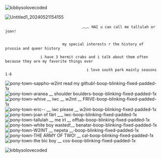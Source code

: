 ![kibbysolovecoded](https://github.com/yaoipaddles/yaoipaddles/assets/169467251/8e83ed01-e4b1-4488-8fe7-1ba37710412b)

![Untitled1_20240521154155](https://github.com/yaoipaddles/yaoipaddles/assets/169467251/4738e9db-8e94-4c0f-80f1-42fb82fcc928)


                                       ︵︵ HAI u can call me tallulah or joan! 


                              my special interests r the history of prussia and queer history 

                    i have 3 hermit crabs and i talk about them often because they are my favorite things ever

                                         i love south park mainly seasons 1-6



![pony-town-sappho-_w2int_ read my github!-boop-blinking-fixed-padded-1x](https://github.com/yaoipaddles/yaoipaddles/assets/169467251/f58e0c06-6cfe-4b4e-8a43-f4e7f471d411)
![pony-town-aranea __ shoulder boulders-boop-blinking-fixed-padded-1x](https://github.com/yaoipaddles/yaoipaddles/assets/169467251/e0ca35ec-f4e9-4f85-9f04-ae27e59dd89e)
![pony-town-whive __ iwc __ w2int __ FRIVE-boop-blinking-fixed-padded-1x](https://github.com/yaoipaddles/yaoipaddles/assets/169467251/5c32103a-f552-4450-ba67-481ef06c93b2)
![pony-town-eric-- __ iwc please __ w2int-boop-blinking-fixed-padded-1x](https://github.com/yaoipaddles/yaoipaddles/assets/169467251/36603213-a010-40e1-970a-49ceceb9cd52)
![pony-town-joan of fárt ___ iwc-boop-blinking-fixed-padded-1x](https://github.com/yaoipaddles/yaoipaddles/assets/169467251/ace41111-beb0-4c9a-9e90-3dc3829d9cee)
![pony-town-tallulah __ me irl __ offtab-boop-blinking-fixed-padded-1x](https://github.com/yaoipaddles/yaoipaddles/assets/169467251/b39a3847-ba80-4a4c-bd83-7866784de2fe)
![pony-town-white boy wasted!__ benatar-boop-blinking-fixed-padded-1x](https://github.com/yaoipaddles/yaoipaddles/assets/169467251/b7d87ffc-7fc4-4e39-8a88-d47e985e1f3b)
![pony-town-W2INT __ nepeta __-boop-blinking-fixed-padded-1x](https://github.com/yaoipaddles/yaoipaddles/assets/169467251/640fe640-2ba8-4f8f-8836-4ccb2956ee9f)
![pony-town-THE ARMY OF TWO! __ cal-boop-blinking-fixed-padded-1x](https://github.com/yaoipaddles/yaoipaddles/assets/169467251/8e76c167-4581-40fc-b8eb-a71980c3f1bd)
![pony-town-the bic boy __ cos-boop-blinking-fixed-padded-1x](https://github.com/yaoipaddles/yaoipaddles/assets/169467251/1bbf7403-45bf-4a6a-8b5b-8fdc973edb39)

![kibbysolovecoded](https://github.com/yaoipaddles/yaoipaddles/assets/169467251/a59be461-fa62-4b84-9eab-c907e59b2e3e)
